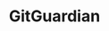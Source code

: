 ---
codehost: https://github.com/https://github.com/GitGuardian
facebook: https://facebook.com/GitGuardian
logohandle: gitguardian
sort: gitguardian
title: GitGuardian
twitter: https://x.com/GitGuardian
website: https://www.gitguardian.com/
---